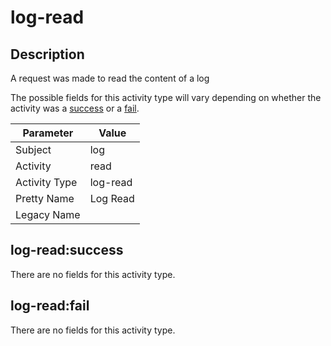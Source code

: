 log-read
========

Description
-----------
A request was made to read the content of a log

The possible fields for this activity type will vary depending on whether the activity was a [success](#log-readsuccess) or a [fail](#log-readfail).

| Parameter     | Value    |
| ------------- | -------- |
| Subject       | log      |
| Activity      | read     |
| Activity Type | log-read |
| Pretty Name   | Log Read |
| Legacy Name   |          |

log-read:success
----------------

There are no fields for this activity type.


log-read:fail
-------------

There are no fields for this activity type.
